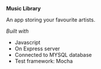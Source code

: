 **Music Library**

An app storing your favourite artists. 

*Built with*
- Javascript
- On Express server
- Connected to MYSQL database
- Test framework: Mocha